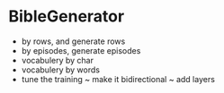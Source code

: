 # BibleGenerator

- by rows, and generate rows
- by episodes, generate episodes
- vocabulery by char
- vocabulery by words
- tune the training
    ~ make it bidirectional
    ~ add layers
